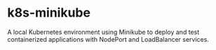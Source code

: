 # k8s-minikube
A local Kubernetes environment using Minikube to deploy and test containerized applications with NodePort and LoadBalancer services.
